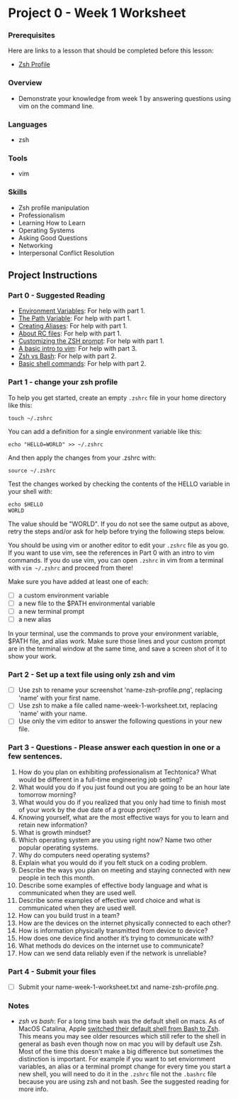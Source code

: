 # Project 0 - Week 1 Worksheet

### Prerequisites

Here are links to  a lesson that should be completed before this lesson:

- [Zsh Profile](https://github.com/Techtonica/curriculum/blob/main/dev-tools/dot-profile.md)

### Overview

- Demonstrate your knowledge from week 1 by answering questions using vim on the command line.

### Languages

- zsh

### Tools

- vim

### Skills

- Zsh profile manipulation
- Professionalism
- Learning How to Learn
- Operating Systems
- Asking Good Questions
- Networking
- Interpersonal Conflict Resolution

## Project Instructions

### Part 0 - Suggested Reading

- [Environment Variables](https://linuxhint.com/set-environment-variable-zsh/): For help with part 1.
- [The Path Variable](https://janelbrandon.medium.com/understanding-the-path-variable-6eae0936e976): For help with part 1.
- [Creating Aliases](https://www.tecmint.com/create-alias-in-linux/): For help with part 1.
- [About RC files](https://www.baeldung.com/linux/rc-files): For help with part 1.
- [Customizing the ZSH prompt](https://linuxhint.com/change-zsh-prompt-name/): For help with part 1.
- [A basic intro to vim](https://linuxfoundation.org/blog/classic-sysadmin-vim-101-a-beginners-guide-to-vim/): For help with part 3.
- [Zsh vs Bash](https://www.educba.com/zsh-vs-bash/): For help with part 2.
- [Basic shell commands](https://www.geeksforgeeks.org/basic-shell-commands-in-linux/): For help with part 2.

### Part 1 - change your zsh profile

To help you get started, create an empty `.zshrc` file in your home directory like this:

    touch ~/.zshrc

You can add a definition for a single environment variable like this:

    echo "HELLO=WORLD" >> ~/.zshrc

And then apply the changes from your .zshrc with:

    source ~/.zshrc

Test the changes worked by checking the contents of the HELLO variable in your shell with:

    echo $HELLO
    WORLD

The value should be "WORLD". If you do not see the same output as above, retry
the steps and/or ask for help before trying the following steps below.

You should be using vim or another editor to edit your `.zshrc` file as you go.
If you want to use vim, see the references in Part 0 with an intro to vim
commands. If you do use vim, you can open `.zshrc` in vim from a terminal with
`vim ~/.zshrc` and proceed from there!

Make sure you have added at least one of each:

- [ ] a custom environment variable
- [ ] a new file to the \$PATH environmental variable
- [ ] a new terminal prompt
- [ ] a new alias

In your terminal, use the commands to prove your environment variable, \$PATH
file, and alias work. Make sure those lines and your custom prompt are in the
terminal window at the same time, and save a screen shot of it to show your
work.

### Part 2 - Set up a text file using only zsh and vim

- [ ] Use zsh to rename your screenshot 'name-zsh-profile.png', replacing 'name' with your first name.
- [ ] Use zsh to make a file called name-week-1-worksheet.txt, replacing 'name' with your name.
- [ ] Use only the vim editor to answer the following questions in your new file.

### Part 3 - Questions - Please answer each question in one or a few sentences.

1. How do you plan on exhibiting professionalism at Techtonica? What would be different in a full-time engineering job setting?
1. What would you do if you just found out you are going to be an hour late tomorrow morning?
1. What would you do if you realized that you only had time to finish most of your work by the due date of a group project?
1. Knowing yourself, what are the most effective ways for you to learn and retain new information?
1. What is growth mindset?
1. Which operating system are you using right now? Name two other popular operating systems.
1. Why do computers need operating systems?
1. Explain what you would do if you felt stuck on a coding problem.
1. Describe the ways you plan on meeting and staying connected with new people in tech this month.
1. Describe some examples of effective body language and what is communicated when they are used well.
1. Describe some examples of effective word choice and what is communicated when they are used well.
1. How can you build trust in a team?
1. How are the devices on the internet physically connected to each other?
1. How is information physically transmitted from device to device?
1. How does one device find another it’s trying to communicate with?
1. What methods do devices on the internet use to communicate?
1. How can we send data reliably even if the network is unreliable?

### Part 4 - Submit your files

- [ ] Submit your name-week-1-worksheet.txt and name-zsh-profile.png.

### Notes

- *zsh vs bash*: For a long time bash was the default shell on macs. As of
  MacOS Catalina, Apple [switched their default shell from Bash to
Zsh](https://eshop.macsales.com/blog/56921-moving-from-bash-to-zsh-terminal-changes-in-macos-catalina/).
This means you may see older resources which still refer to the shell in
general as bash even though now on mac you will by default use Zsh. Most of the
time this doesn't make a big difference but sometimes the distinction is
important. For example if you want to set enviornment variables, an alias or a
terminal prompt change for every time you start a new shell, you will need to
do it in the `.zshrc` file not the `.bashrc` file because you are using zsh and
not bash. See the suggested reading for more info.
